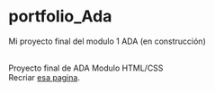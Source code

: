 # portfolio_Ada
Mi proyecto final del modulo 1 ADA (en construcción) <br><br>

Proyecto final de ADA Modulo HTML/CSS <br>
Recriar <a href="https://frontend-proyecto-portfolio.adaitw.org/"> esa pagina</a>.
